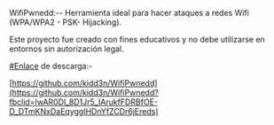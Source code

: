 WifiPwnedd:-- Herramienta ideal para hacer ataques a redes Wifi (WPA/WPA2 - PSK- Hijacking).

Este proyecto fue creado con fines educativos y no debe utilizarse en entornos sin autorización legal.

[#Enlace](https://www.facebook.com/hashtag/enlace?__eep__=6&__cft__[0]=AZXCnzBQGLsNJAHW-fPvBn8xX-IcxoRIFqUECgvk2N7sAC2lmhmPpTzk9vqrmI1vxibA2mzPe71q3PBR-BX1fKARr84nYztLYy_oBPmEmv2kwNGjorz9c5hRLk7sNFzJPXtP2KE-Monx5hCDbzLICPKz&__tn__=*NK-R) de descarga:-

[https://github.com/kidd3n/WifiPwnedd](https://github.com/kidd3n/WifiPwnedd?fbclid=IwAR0DI_8D1Jr5_IArukfFDRBfOE-D_DTmKNxDaEqyggIHDnYfZCDr6jEreds)